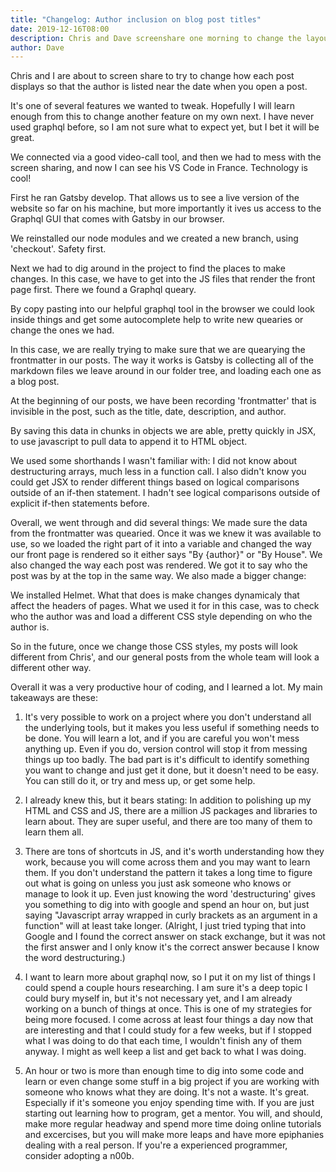 ```yaml
---
title: "Changelog: Author inclusion on blog post titles"
date: 2019-12-16T08:00
description: Chris and Dave screenshare one morning to change the layout of these blog posts
author: Dave
---
```


Chris and I are about to screen share to try to change how each post displays so that the author is listed near the date when you open a post.

It's one of several features we wanted to tweak. Hopefully I will learn enough from this to change another feature on my own next. I have never used graphql before, so I am not sure what to expect yet, but I bet it will be great.

We connected via a good video-call tool, and then we had to mess with the screen sharing, and now I can see his VS Code in France. Technology is cool!

First he ran Gatsby develop. That allows us to see a live version of the website so far on his machine, but more importantly it ives us access to the Graphql GUI that comes with Gatsby in our browser. 

We reinstalled our node modules and we created a new branch, using 'checkout'. Safety first.

Next we had to dig around in the project to find the places to make changes. In this case, we have to get into the JS files that render the front page first. There we found a Graphql queary.

By copy pasting into our helpful graphql tool in the browser we could look inside things and get some autocomplete help to write new quearies or change the ones we had.

In this case, we are really trying to make sure that we are quearying the frontmatter in our posts. The way it works is Gatsby is collecting all of the markdown files we leave around in our folder tree, and loading each one as a blog post. 

At the beginning of our posts, we have been recording 'frontmatter' that is invisible in the post, such as the title, date, description, and author. 

By saving this data in chunks in objects we are able, pretty quickly in JSX, to use javascript to pull data to append it to HTML object.

We used some shorthands I wasn't familiar with: I did not know about destructuring arrays, much less in a function call. I also didn't know you could get JSX to render different things based on logical comparisons outside of an if-then statement. I hadn't see logical comparisons outside of explicit if-then statements before.

Overall, we went through and did several things: We made sure the data from the frontmatter was quearied. Once it was we knew it was available to use, so we loaded the right part of it into a variable and changed the way our front page is rendered so it either says "By {author}" or "By House". We also changed the way each post was rendered. We got it to say who the post was by at the top in the same way. We also made a bigger change:

We installed Helmet. What that does is make changes dynamicaly that affect the headers of pages. What we used it for in this case, was to check who the author was and load a different CSS style depending on who the author is. 

So in the future, once we change those CSS styles, my posts will look different from Chris', and our general posts from the whole team will look a different other way.

Overall it was a very productive hour of coding, and I learned a lot. My main takeaways are these:

1) It's very possible to work on a project where you don't understand all the underlying tools, but it makes you less useful if something needs to be done. You will learn a lot, and if you are careful you won't mess anything up. Even if you do, version control will stop it from messing things up too badly. The bad part is it's difficult to identify something you want to change and just get it done, but it doesn't need to be easy. You can still do it, or try and mess up, or get some help.

2) I already knew this, but it bears stating: In addition to polishing up my HTML and CSS and JS, there are a million JS packages and libraries to learn about. They are super useful, and there are too many of them to learn them all. 

3) There are tons of shortcuts in JS, and it's worth understanding how they work, because you will come across them and you may want to learn them. If you don't understand the pattern it takes a long time to figure out what is going on unless you just ask someone who knows or manage to look it up. Even just knowing the word 'destructuring' gives you something to dig into with google and spend an hour on, but just saying "Javascript array wrapped in curly brackets as an argument in a function" will at least take longer. (Alright, I just tried typing that into Google and I found the correct answer on stack exchange, but it was not the first answer and I only know it's the correct answer because I know the word destructuring.)

4) I want to learn more about graphql now, so I put it on my list of things I could spend a couple hours researching. I am sure it's a deep topic I could bury myself in, but it's not necessary yet, and I am already working on a bunch of things at once. This is one of my strategies for being more focused. I come across at least four things a day now that are interesting and that I could study for a few weeks, but if I stopped what I was doing to do that each time, I wouldn't finish any of them anyway. I might as well keep a list and get back to what I was doing.

5) An hour or two is more than enough time to dig into some code and learn or even change some stuff in a big project if you are working with someone who knows what they are doing. It's not a waste. It's great. Especially if it's someone you enjoy spending time with. If you are just starting out learning how to program, get a mentor. You will, and should, make more regular headway and spend more time doing online tutorials and excercises, but you will make more leaps and have more epiphanies dealing with a real person. If you're a experienced programmer, consider adopting a n00b.